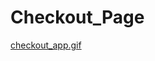 
# Checkout_Page

[checkout_app.gif](https://github.com/iycel/checkout_page/blob/master/checkout_app.gif)
